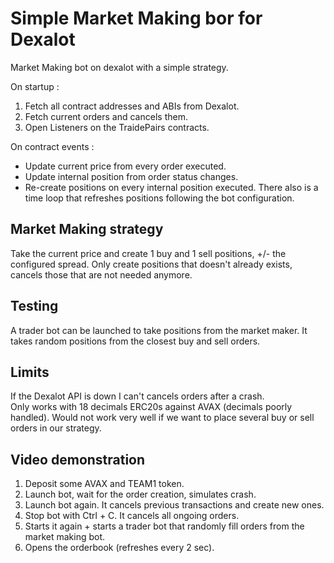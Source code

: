 # Simple Market Making bor for Dexalot

Market Making bot on dexalot with a simple strategy.

On startup :
1) Fetch all contract addresses and ABIs from Dexalot.
2) Fetch current orders and cancels them.
3) Open Listeners on the TraidePairs contracts.

On contract events :
-   Update current price from every order executed.
-   Update internal position from order status changes.
-   Re-create positions on every internal position executed.
There also is a time loop that refreshes positions following the bot configuration.

## Market Making strategy

Take the current price and create 1 buy and 1 sell positions, +/- the configured spread. Only create positions that doesn't already exists, cancels those that are not needed anymore.

## Testing

A trader bot can be launched to take positions from the market maker. It takes random positions from the closest buy and sell orders.

## Limits

If the Dexalot API is down I can't cancels orders after a crash.  
Only works with 18 decimals ERC20s against AVAX (decimals poorly handled).
Would not work very well if we want to place several buy or sell orders in our strategy.

## Video demonstration
1)  Deposit some AVAX and TEAM1 token.
2)  Launch bot, wait for the order creation, simulates crash.
3)  Launch bot again. It cancels previous transactions and create new ones.
4)  Stop bot with Ctrl + C. It cancels all ongoing orders.
5)  Starts it again + starts a trader bot that randomly fill orders from the market making bot.
6)  Opens the orderbook (refreshes every 2 sec).